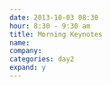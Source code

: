 ```yaml
---
date: 2013-10-03 08:30
hour: 8:30 - 9:30 am
title: Morning Keynotes
name: 
company: 
categories: day2
expand: y
---
```

